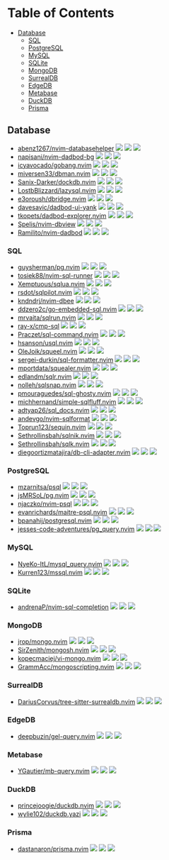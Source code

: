 # Table of Contents

<!-- toc -->

- [Database](#database)
  - [SQL](#sql)
  - [PostgreSQL](#postgresql)
  - [MySQL](#mysql)
  - [SQLite](#sqlite)
  - [MongoDB](#mongodb)
  - [SurrealDB](#surrealdb)
  - [EdgeDB](#edgedb)
  - [Metabase](#metabase)
  - [DuckDB](#duckdb)
  - [Prisma](#prisma)

<!-- tocstop -->

## Database

- [abenz1267/nvim-databasehelper](https://github.com/abenz1267/nvim-databasehelper) ![](https://img.shields.io/github/stars/abenz1267/nvim-databasehelper) ![](https://img.shields.io/github/last-commit/abenz1267/nvim-databasehelper) ![](https://img.shields.io/github/commit-activity/y/abenz1267/nvim-databasehelper)
- [napisani/nvim-dadbod-bg](https://github.com/napisani/nvim-dadbod-bg) ![](https://img.shields.io/github/stars/napisani/nvim-dadbod-bg) ![](https://img.shields.io/github/last-commit/napisani/nvim-dadbod-bg) ![](https://img.shields.io/github/commit-activity/y/napisani/nvim-dadbod-bg)
- [icyavocado/gobang.nvim](https://github.com/icyavocado/gobang.nvim) ![](https://img.shields.io/github/stars/icyavocado/gobang.nvim) ![](https://img.shields.io/github/last-commit/icyavocado/gobang.nvim) ![](https://img.shields.io/github/commit-activity/y/icyavocado/gobang.nvim)
- [miversen33/dbman.nvim](https://github.com/miversen33/dbman.nvim) ![](https://img.shields.io/github/stars/miversen33/dbman.nvim) ![](https://img.shields.io/github/last-commit/miversen33/dbman.nvim) ![](https://img.shields.io/github/commit-activity/y/miversen33/dbman.nvim)
- [Sanix-Darker/dockdb.nvim](https://github.com/Sanix-Darker/dockdb.nvim) ![](https://img.shields.io/github/stars/Sanix-Darker/dockdb.nvim) ![](https://img.shields.io/github/last-commit/Sanix-Darker/dockdb.nvim) ![](https://img.shields.io/github/commit-activity/y/Sanix-Darker/dockdb.nvim)
- [LostbBlizzard/lazysql.nvim](https://github.com/LostbBlizzard/lazysql.nvim) ![](https://img.shields.io/github/stars/LostbBlizzard/lazysql.nvim) ![](https://img.shields.io/github/last-commit/LostbBlizzard/lazysql.nvim) ![](https://img.shields.io/github/commit-activity/y/LostbBlizzard/lazysql.nvim)
- [e3oroush/dbridge.nvim](https://github.com/e3oroush/dbridge.nvim) ![](https://img.shields.io/github/stars/e3oroush/dbridge.nvim) ![](https://img.shields.io/github/last-commit/e3oroush/dbridge.nvim) ![](https://img.shields.io/github/commit-activity/y/e3oroush/dbridge.nvim)
- [davesavic/dadbod-ui-yank](https://github.com/davesavic/dadbod-ui-yank) ![](https://img.shields.io/github/stars/davesavic/dadbod-ui-yank) ![](https://img.shields.io/github/last-commit/davesavic/dadbod-ui-yank) ![](https://img.shields.io/github/commit-activity/y/davesavic/dadbod-ui-yank)
- [tkopets/dadbod-explorer.nvim](https://github.com/tkopets/dadbod-explorer.nvim) ![](https://img.shields.io/github/stars/tkopets/dadbod-explorer.nvim) ![](https://img.shields.io/github/last-commit/tkopets/dadbod-explorer.nvim) ![](https://img.shields.io/github/commit-activity/y/tkopets/dadbod-explorer.nvim)
- [Spelis/nvim-dbview](https://github.com/Spelis/nvim-dbview) ![](https://img.shields.io/github/stars/Spelis/nvim-dbview) ![](https://img.shields.io/github/last-commit/Spelis/nvim-dbview) ![](https://img.shields.io/github/commit-activity/y/Spelis/nvim-dbview)
- [Ramilito/nvim-dadbod](https://github.com/Ramilito/nvim-dadbod) ![](https://img.shields.io/github/stars/Ramilito/nvim-dadbod) ![](https://img.shields.io/github/last-commit/Ramilito/nvim-dadbod) ![](https://img.shields.io/github/commit-activity/y/Ramilito/nvim-dadbod)

### SQL

- [guysherman/pg.nvim](https://github.com/guysherman/pg.nvim) ![](https://img.shields.io/github/stars/guysherman/pg.nvim) ![](https://img.shields.io/github/last-commit/guysherman/pg.nvim) ![](https://img.shields.io/github/commit-activity/y/guysherman/pg.nvim)
- [tosiek88/nvim-sql-runner](https://github.com/tosiek88/nvim-sql-runner) ![](https://img.shields.io/github/stars/tosiek88/nvim-sql-runner) ![](https://img.shields.io/github/last-commit/tosiek88/nvim-sql-runner) ![](https://img.shields.io/github/commit-activity/y/tosiek88/nvim-sql-runner)
- [Xemptuous/sqlua.nvim](https://github.com/Xemptuous/sqlua.nvim) ![](https://img.shields.io/github/stars/Xemptuous/sqlua.nvim) ![](https://img.shields.io/github/last-commit/Xemptuous/sqlua.nvim) ![](https://img.shields.io/github/commit-activity/y/Xemptuous/sqlua.nvim)
- [rsdot/sqlpilot.nvim](https://github.com/rsdot/sqlpilot.nvim) ![](https://img.shields.io/github/stars/rsdot/sqlpilot.nvim) ![](https://img.shields.io/github/last-commit/rsdot/sqlpilot.nvim) ![](https://img.shields.io/github/commit-activity/y/rsdot/sqlpilot.nvim)
- [kndndrj/nvim-dbee](https://github.com/kndndrj/nvim-dbee) ![](https://img.shields.io/github/stars/kndndrj/nvim-dbee) ![](https://img.shields.io/github/last-commit/kndndrj/nvim-dbee) ![](https://img.shields.io/github/commit-activity/y/kndndrj/nvim-dbee)
- [ddzero2c/go-embedded-sql.nvim](https://github.com/ddzero2c/go-embedded-sql.nvim) ![](https://img.shields.io/github/stars/ddzero2c/go-embedded-sql.nvim) ![](https://img.shields.io/github/last-commit/ddzero2c/go-embedded-sql.nvim) ![](https://img.shields.io/github/commit-activity/y/ddzero2c/go-embedded-sql.nvim)
- [mrvaita/sqlrun.nvim](https://github.com/mrvaita/sqlrun.nvim) ![](https://img.shields.io/github/stars/mrvaita/sqlrun.nvim) ![](https://img.shields.io/github/last-commit/mrvaita/sqlrun.nvim) ![](https://img.shields.io/github/commit-activity/y/mrvaita/sqlrun.nvim)
- [ray-x/cmp-sql](https://github.com/ray-x/cmp-sql) ![](https://img.shields.io/github/stars/ray-x/cmp-sql) ![](https://img.shields.io/github/last-commit/ray-x/cmp-sql) ![](https://img.shields.io/github/commit-activity/y/ray-x/cmp-sql)
- [Praczet/sql-command.nvim](https://github.com/Praczet/sql-command.nvim) ![](https://img.shields.io/github/stars/Praczet/sql-command.nvim) ![](https://img.shields.io/github/last-commit/Praczet/sql-command.nvim) ![](https://img.shields.io/github/commit-activity/y/Praczet/sql-command.nvim)
- [hsanson/usql.nvim](https://github.com/hsanson/usql.nvim) ![](https://img.shields.io/github/stars/hsanson/usql.nvim) ![](https://img.shields.io/github/last-commit/hsanson/usql.nvim) ![](https://img.shields.io/github/commit-activity/y/hsanson/usql.nvim)
- [OleJoik/squeel.nvim](https://github.com/OleJoik/squeel.nvim) ![](https://img.shields.io/github/stars/OleJoik/squeel.nvim) ![](https://img.shields.io/github/last-commit/OleJoik/squeel.nvim) ![](https://img.shields.io/github/commit-activity/y/OleJoik/squeel.nvim)
- [sergei-durkin/sql-formatter.nvim](https://github.com/sergei-durkin/sql-formatter.nvim) ![](https://img.shields.io/github/stars/sergei-durkin/sql-formatter.nvim) ![](https://img.shields.io/github/last-commit/sergei-durkin/sql-formatter.nvim) ![](https://img.shields.io/github/commit-activity/y/sergei-durkin/sql-formatter.nvim)
- [mportdata/squealer.nvim](https://github.com/mportdata/squealer.nvim) ![](https://img.shields.io/github/stars/mportdata/squealer.nvim) ![](https://img.shields.io/github/last-commit/mportdata/squealer.nvim) ![](https://img.shields.io/github/commit-activity/y/mportdata/squealer.nvim)
- [edlandm/sqlr.nvim](https://github.com/edlandm/sqlr.nvim) ![](https://img.shields.io/github/stars/edlandm/sqlr.nvim) ![](https://img.shields.io/github/last-commit/edlandm/sqlr.nvim) ![](https://img.shields.io/github/commit-activity/y/edlandm/sqlr.nvim)
- [nolleh/sqlsnap.nvim](https://github.com/nolleh/sqlsnap.nvim) ![](https://img.shields.io/github/stars/nolleh/sqlsnap.nvim) ![](https://img.shields.io/github/last-commit/nolleh/sqlsnap.nvim) ![](https://img.shields.io/github/commit-activity/y/nolleh/sqlsnap.nvim)
- [pmouraguedes/sql-ghosty.nvim](https://github.com/pmouraguedes/sql-ghosty.nvim) ![](https://img.shields.io/github/stars/pmouraguedes/sql-ghosty.nvim) ![](https://img.shields.io/github/last-commit/pmouraguedes/sql-ghosty.nvim) ![](https://img.shields.io/github/commit-activity/y/pmouraguedes/sql-ghosty.nvim)
- [michhernand/simple-sqlfluff.nvim](https://github.com/michhernand/simple-sqlfluff.nvim) ![](https://img.shields.io/github/stars/michhernand/simple-sqlfluff.nvim) ![](https://img.shields.io/github/last-commit/michhernand/simple-sqlfluff.nvim) ![](https://img.shields.io/github/commit-activity/y/michhernand/simple-sqlfluff.nvim)
- [adtyap26/sql_docs.nvim](https://github.com/adtyap26/sql_docs.nvim) ![](https://img.shields.io/github/stars/adtyap26/sql_docs.nvim) ![](https://img.shields.io/github/last-commit/adtyap26/sql_docs.nvim) ![](https://img.shields.io/github/commit-activity/y/adtyap26/sql_docs.nvim)
- [andevgo/nvim-sqlformat](https://github.com/andevgo/nvim-sqlformat) ![](https://img.shields.io/github/stars/andevgo/nvim-sqlformat) ![](https://img.shields.io/github/last-commit/andevgo/nvim-sqlformat) ![](https://img.shields.io/github/commit-activity/y/andevgo/nvim-sqlformat)
- [Toprun123/sequin.nvim](https://github.com/Toprun123/sequin.nvim) ![](https://img.shields.io/github/stars/Toprun123/sequin.nvim) ![](https://img.shields.io/github/last-commit/Toprun123/sequin.nvim) ![](https://img.shields.io/github/commit-activity/y/Toprun123/sequin.nvim)
- [Sethrollinsbah/sqlnik.nvim](https://github.com/Sethrollinsbah/sqlnik.nvim) ![](https://img.shields.io/github/stars/Sethrollinsbah/sqlnik.nvim) ![](https://img.shields.io/github/last-commit/Sethrollinsbah/sqlnik.nvim) ![](https://img.shields.io/github/commit-activity/y/Sethrollinsbah/sqlnik.nvim)
- [Sethrollinsbah/sqlk.nvim](https://github.com/Sethrollinsbah/sqlk.nvim) ![](https://img.shields.io/github/stars/Sethrollinsbah/sqlk.nvim) ![](https://img.shields.io/github/last-commit/Sethrollinsbah/sqlk.nvim) ![](https://img.shields.io/github/commit-activity/y/Sethrollinsbah/sqlk.nvim)
- [diegoortizmatajira/db-cli-adapter.nvim](https://github.com/diegoortizmatajira/db-cli-adapter.nvim) ![](https://img.shields.io/github/stars/diegoortizmatajira/db-cli-adapter.nvim) ![](https://img.shields.io/github/last-commit/diegoortizmatajira/db-cli-adapter.nvim) ![](https://img.shields.io/github/commit-activity/y/diegoortizmatajira/db-cli-adapter.nvim)

### PostgreSQL

- [mzarnitsa/psql](https://github.com/mzarnitsa/psql) ![](https://img.shields.io/github/stars/mzarnitsa/psql) ![](https://img.shields.io/github/last-commit/mzarnitsa/psql) ![](https://img.shields.io/github/commit-activity/y/mzarnitsa/psql)
- [jsMRSoL/pg.nvim](https://github.com/jsMRSoL/pg.nvim) ![](https://img.shields.io/github/stars/jsMRSoL/pg.nvim) ![](https://img.shields.io/github/last-commit/jsMRSoL/pg.nvim) ![](https://img.shields.io/github/commit-activity/y/jsMRSoL/pg.nvim)
- [njaczko/nvim-psql](https://github.com/njaczko/nvim-psql) ![](https://img.shields.io/github/stars/njaczko/nvim-psql) ![](https://img.shields.io/github/last-commit/njaczko/nvim-psql) ![](https://img.shields.io/github/commit-activity/y/njaczko/nvim-psql)
- [evanrichards/maitre-psql.nvim](https://github.com/evanrichards/maitre-psql.nvim) ![](https://img.shields.io/github/stars/evanrichards/maitre-psql.nvim) ![](https://img.shields.io/github/last-commit/evanrichards/maitre-psql.nvim) ![](https://img.shields.io/github/commit-activity/y/evanrichards/maitre-psql.nvim)
- [bpanahij/postgresql.nvim](https://github.com/bpanahij/postgresql.nvim) ![](https://img.shields.io/github/stars/bpanahij/postgresql.nvim) ![](https://img.shields.io/github/last-commit/bpanahij/postgresql.nvim) ![](https://img.shields.io/github/commit-activity/y/bpanahij/postgresql.nvim)
- [jesses-code-adventures/pg_query.nvim](https://github.com/jesses-code-adventures/pg_query.nvim) ![](https://img.shields.io/github/stars/jesses-code-adventures/pg_query.nvim) ![](https://img.shields.io/github/last-commit/jesses-code-adventures/pg_query.nvim) ![](https://img.shields.io/github/commit-activity/y/jesses-code-adventures/pg_query.nvim)

### MySQL

- [NyeKo-ItL/mysql_query.nvim](https://github.com/NyeKo-ItL/mysql_query.nvim) ![](https://img.shields.io/github/stars/NyeKo-ItL/mysql_query.nvim) ![](https://img.shields.io/github/last-commit/NyeKo-ItL/mysql_query.nvim) ![](https://img.shields.io/github/commit-activity/y/NyeKo-ItL/mysql_query.nvim)
- [Kurren123/mssql.nvim](https://github.com/Kurren123/mssql.nvim) ![](https://img.shields.io/github/stars/Kurren123/mssql.nvim) ![](https://img.shields.io/github/last-commit/Kurren123/mssql.nvim) ![](https://img.shields.io/github/commit-activity/y/Kurren123/mssql.nvim)

### SQLite

- [andrenaP/nvim-sql-completion](https://github.com/andrenaP/nvim-sql-completion) ![](https://img.shields.io/github/stars/andrenaP/nvim-sql-completion) ![](https://img.shields.io/github/last-commit/andrenaP/nvim-sql-completion) ![](https://img.shields.io/github/commit-activity/y/andrenaP/nvim-sql-completion)

### MongoDB

- [jrop/mongo.nvim](https://github.com/jrop/mongo.nvim) ![](https://img.shields.io/github/stars/jrop/mongo.nvim) ![](https://img.shields.io/github/last-commit/jrop/mongo.nvim) ![](https://img.shields.io/github/commit-activity/y/jrop/mongo.nvim)
- [SirZenith/mongosh.nvim](https://github.com/SirZenith/mongosh.nvim) ![](https://img.shields.io/github/stars/SirZenith/mongosh.nvim) ![](https://img.shields.io/github/last-commit/SirZenith/mongosh.nvim) ![](https://img.shields.io/github/commit-activity/y/SirZenith/mongosh.nvim)
- [kopecmaciej/vi-mongo.nvim](https://github.com/kopecmaciej/vi-mongo.nvim) ![](https://img.shields.io/github/stars/kopecmaciej/vi-mongo.nvim) ![](https://img.shields.io/github/last-commit/kopecmaciej/vi-mongo.nvim) ![](https://img.shields.io/github/commit-activity/y/kopecmaciej/vi-mongo.nvim)
- [GrammAcc/mongoscripting.nvim](https://github.com/GrammAcc/mongoscripting.nvim) ![](https://img.shields.io/github/stars/GrammAcc/mongoscripting.nvim) ![](https://img.shields.io/github/last-commit/GrammAcc/mongoscripting.nvim) ![](https://img.shields.io/github/commit-activity/y/GrammAcc/mongoscripting.nvim)

### SurrealDB

- [DariusCorvus/tree-sitter-surrealdb.nvim](https://github.com/DariusCorvus/tree-sitter-surrealdb.nvim) ![](https://img.shields.io/github/stars/DariusCorvus/tree-sitter-surrealdb.nvim) ![](https://img.shields.io/github/last-commit/DariusCorvus/tree-sitter-surrealdb.nvim) ![](https://img.shields.io/github/commit-activity/y/DariusCorvus/tree-sitter-surrealdb.nvim)

### EdgeDB

- [deepbuzin/gel-query.nvim](https://github.com/deepbuzin/gel-query.nvim) ![](https://img.shields.io/github/stars/deepbuzin/gel-query.nvim) ![](https://img.shields.io/github/last-commit/deepbuzin/gel-query.nvim) ![](https://img.shields.io/github/commit-activity/y/deepbuzin/gel-query.nvim)

### Metabase

- [YGautier/mb-query.nvim](https://github.com/YGautier/mb-query.nvim) ![](https://img.shields.io/github/stars/YGautier/mb-query.nvim) ![](https://img.shields.io/github/last-commit/YGautier/mb-query.nvim) ![](https://img.shields.io/github/commit-activity/y/YGautier/mb-query.nvim)

### DuckDB

- [princejoogie/duckdb.nvim](https://github.com/princejoogie/duckdb.nvim) ![](https://img.shields.io/github/stars/princejoogie/duckdb.nvim) ![](https://img.shields.io/github/last-commit/princejoogie/duckdb.nvim) ![](https://img.shields.io/github/commit-activity/y/princejoogie/duckdb.nvim)
- [wylie102/duckdb.yazi](https://github.com/wylie102/duckdb.yazi) ![](https://img.shields.io/github/stars/wylie102/duckdb.yazi) ![](https://img.shields.io/github/last-commit/wylie102/duckdb.yazi) ![](https://img.shields.io/github/commit-activity/y/wylie102/duckdb.yazi)

### Prisma

- [dastanaron/prisma.nvim](https://github.com/dastanaron/prisma.nvim) ![](https://img.shields.io/github/stars/dastanaron/prisma.nvim) ![](https://img.shields.io/github/last-commit/dastanaron/prisma.nvim) ![](https://img.shields.io/github/commit-activity/y/dastanaron/prisma.nvim)

